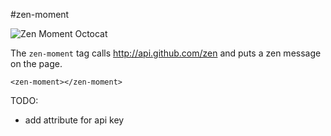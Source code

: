 #zen-moment

![Zen Moment Octocat](https://lh3.googleusercontent.com/kvy7QAaCNrrx6tg1FX6nuDjHJUALzAR9NyDPZxPwQSyL=w2528-h1516-no)

The `zen-moment` tag calls http://api.github.com/zen and puts a zen message on the page.

```
<zen-moment></zen-moment>
```

TODO:
- add attribute for api key
